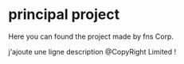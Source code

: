 # principal project
Here you can found the project made by fns Corp.

j'ajoute une ligne description
@CopyRight Limited !
